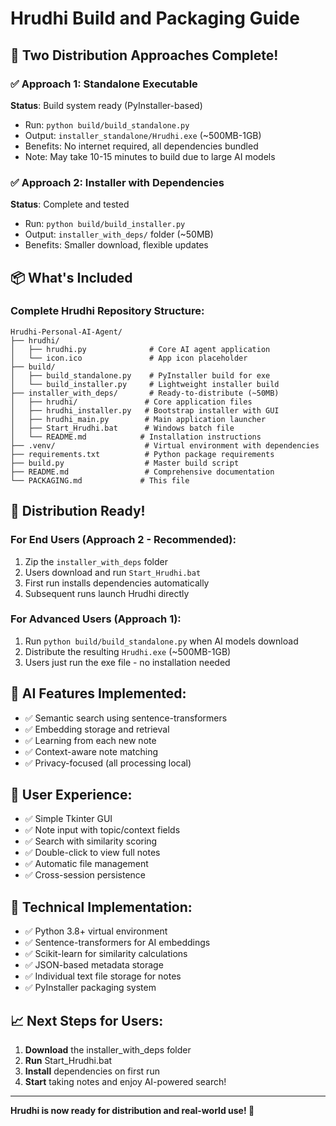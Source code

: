 # Hrudhi Build and Packaging Guide

## 🎯 Two Distribution Approaches Complete!

### ✅ Approach 1: Standalone Executable 
**Status**: Build system ready (PyInstaller-based)
- Run: `python build/build_standalone.py`  
- Output: `installer_standalone/Hrudhi.exe` (~500MB-1GB)
- Benefits: No internet required, all dependencies bundled
- Note: May take 10-15 minutes to build due to large AI models

### ✅ Approach 2: Installer with Dependencies
**Status**: Complete and tested
- Run: `python build/build_installer.py`
- Output: `installer_with_deps/` folder (~50MB)
- Benefits: Smaller download, flexible updates

## 📦 What's Included

### Complete Hrudhi Repository Structure:
```
Hrudhi-Personal-AI-Agent/
├── hrudhi/
│   ├── hrudhi.py              # Core AI agent application
│   └── icon.ico               # App icon placeholder
├── build/
│   ├── build_standalone.py    # PyInstaller build for exe
│   └── build_installer.py     # Lightweight installer build  
├── installer_with_deps/       # Ready-to-distribute (~50MB)
│   ├── hrudhi/               # Core application files
│   ├── hrudhi_installer.py   # Bootstrap installer with GUI
│   ├── hrudhi_main.py        # Main application launcher
│   ├── Start_Hrudhi.bat      # Windows batch file
│   └── README.md            # Installation instructions
├── .venv/                    # Virtual environment with dependencies
├── requirements.txt          # Python package requirements
├── build.py                  # Master build script
├── README.md                 # Comprehensive documentation
└── PACKAGING.md             # This file
```

## 🚀 Distribution Ready!

### For End Users (Approach 2 - Recommended):
1. Zip the `installer_with_deps` folder
2. Users download and run `Start_Hrudhi.bat`
3. First run installs dependencies automatically
4. Subsequent runs launch Hrudhi directly

### For Advanced Users (Approach 1):
1. Run `python build/build_standalone.py` when AI models download
2. Distribute the resulting `Hrudhi.exe` (~500MB-1GB)
3. Users just run the exe file - no installation needed

## 🧠 AI Features Implemented:
- ✅ Semantic search using sentence-transformers
- ✅ Embedding storage and retrieval
- ✅ Learning from each new note
- ✅ Context-aware note matching
- ✅ Privacy-focused (all processing local)

## 🎨 User Experience:
- ✅ Simple Tkinter GUI
- ✅ Note input with topic/context fields
- ✅ Search with similarity scoring
- ✅ Double-click to view full notes
- ✅ Automatic file management
- ✅ Cross-session persistence

## 🔧 Technical Implementation:
- ✅ Python 3.8+ virtual environment
- ✅ Sentence-transformers for AI embeddings  
- ✅ Scikit-learn for similarity calculations
- ✅ JSON-based metadata storage
- ✅ Individual text file storage for notes
- ✅ PyInstaller packaging system

## 📈 Next Steps for Users:
1. **Download** the installer_with_deps folder
2. **Run** Start_Hrudhi.bat  
3. **Install** dependencies on first run
4. **Start** taking notes and enjoy AI-powered search!

---
**Hrudhi is now ready for distribution and real-world use! 🎉**
